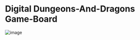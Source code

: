 # Digital Dungeons-And-Dragons Game-Board

![image](https://github.com/user-attachments/assets/2739757a-37b5-4765-b6bb-fe8f1661a590)
